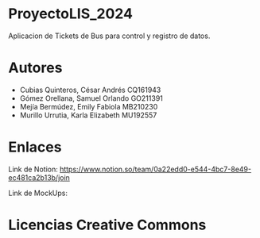# ProyectoLIS_2024
Aplicacion de Tickets de Bus para control y registro de datos.

# Autores
- Cubias Quinteros, César Andrés CQ161943
- Gómez Orellana, Samuel Orlando GO211391
- Mejía Bermúdez, Emily Fabiola MB210230
- Murillo Urrutia, Karla Elizabeth MU192557

# Enlaces 
Link de Notion: https://www.notion.so/team/0a22edd0-e544-4bc7-8e49-ec481ca2b13b/join

Link de MockUps: 
# Licencias Creative Commons
